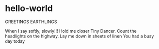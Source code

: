 # hello-world
GREETINGS EARTHLINGS


When I say softly, slowly!!! Hold me closer Tiny Dancer. 
Count the headlights on the highway. 
Lay me down in sheets of linen
You had a busy day today
